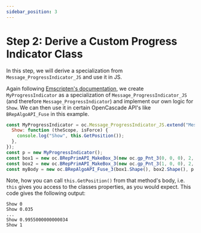 ```yaml
---
sidebar_position: 3
---
```


# Step 2: Derive a Custom Progress Indicator Class

In this step, we will derive a specialization from `Message_ProgressIndicator_JS` and use it in JS.

Again following [Emscripten's documentation](https://emscripten.org/docs/porting/connecting_cpp_and_javascript/embind.html#extend-example), we create `MyProgressIndicator` as a specialization of `Message_ProgressIndicator_JS` (and therefore `Message_ProgressIndicator`) and implement our own logic for `Show`. We can then use it in certain OpenCascade API's like `BRepAlgoAPI_Fuse` in this example.

```js
const MyProgressIndicator = oc.Message_ProgressIndicator_JS.extend("Message_ProgressIndicator_JS", {
  Show: function (theScope, isForce) {
    console.log("Show", this.GetPosition());
  },
});
const p = new MyProgressIndicator();
const box1 = new oc.BRepPrimAPI_MakeBox_3(new oc.gp_Pnt_3(0, 0, 0), 2, 1, 1);
const box2 = new oc.BRepPrimAPI_MakeBox_3(new oc.gp_Pnt_3(1, 0, 0), 2, 1, 1);
const myBody = new oc.BRepAlgoAPI_Fuse_3(box1.Shape(), box2.Shape(), p.Start_1());
```

Note, how you can call `this.GetPosition()` from that method's body, i.e. `this` gives you access to the classes properties, as you would expect. This code gives the following output:

```
Show 0
Show 0.035
...
Show 0.9955000000000034
Show 1
```
